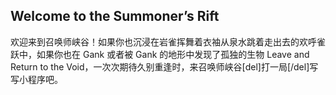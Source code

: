## Welcome to the Summoner’s Rift

欢迎来到召唤师峡谷！如果你也沉浸在岩雀挥舞着衣袖从泉水跳着走出去的欢呼雀跃中，如果你也在 Gank 或者被 Gank 的地形中发现了孤独的生物 Leave and Return to the Void，一次次期待久别重逢时，来召唤师峡谷[del]打一局[/del]写写小程序吧。
